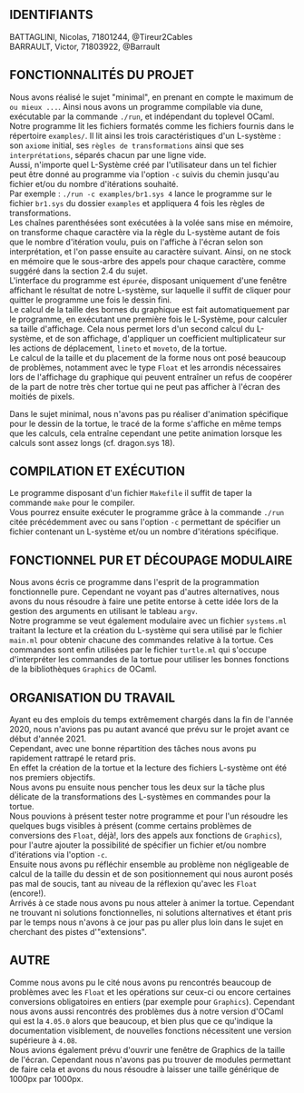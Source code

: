 ## IDENTIFIANTS

BATTAGLINI, Nicolas, 71801244, @Tireur2Cables  
BARRAULT, Victor, 71803922, @Barrault  

## FONCTIONNALITÉS DU PROJET
Nous avons réalisé le sujet "minimal", en prenant en compte le maximum de `ou mieux ...`.  Ainsi nous avons un programme compilable via dune, exécutable par la commande `./run`, et indépendant du toplevel OCaml.  
Notre programme lit les fichiers formatés comme les fichiers fournis dans le répertoire `examples/`. Il lit ainsi les trois caractéristiques d'un L-système :  
son `axiome` initial, ses `règles de transformations` ainsi que ses `interprétations`, séparés chacun par une ligne vide.  
Aussi, n'importe quel L-Système créé par l'utilisateur dans un tel fichier peut être donné au programme via l'option `-c` suivis du chemin jusqu'au fichier et/ou du nombre d'itérations souhaité.  
Par exemple : `./run -c examples/br1.sys 4` lance le programme sur le fichier `br1.sys` du dossier `examples` et appliquera 4 fois les règles de transformations.  
Les chaînes parenthésées sont exécutées à la volée sans mise en mémoire, on transforme chaque caractère via la règle du L-système autant de fois que le nombre
d'itération voulu, puis on l'affiche à l'écran selon son interprétation, et l'on passe ensuite au caractère suivant. Ainsi, on ne stock en mémoire que le sous-arbre des appels pour chaque caractère, comme suggéré dans la section 2.4 du sujet.  
L'interface du programme est `épurée`, disposant uniquement d'une fenêtre affichant le résultat de notre L-système, sur laquelle il suffit de cliquer pour quitter le programme une fois le dessin fini.  
Le calcul de la taille des bornes du graphique est fait automatiquement par le programme, en exécutant une première fois le L-Système, pour calculer sa taille d'affichage. Cela nous permet lors d'un second calcul du L-système, et de son affichage, d'appliquer un coefficient multiplicateur sur les actions de déplacement, `lineto` et `moveto`, de la tortue.  
Le calcul de la taille et du placement de la forme nous ont posé beaucoup de problèmes, notamment avec le type `Float` et les arrondis nécessaires lors de l'affichage du graphique qui peuvent entraîner un refus de coopérer de la part de notre très cher tortue qui ne peut pas afficher à l'écran des moitiés de pixels.

Dans le sujet minimal, nous n'avons pas pu réaliser d'animation spécifique pour le dessin de la tortue, le tracé de la forme s'affiche en même temps que les calculs, cela entraîne cependant une petite animation lorsque les calculs sont assez longs (cf. dragon.sys 18).  

## COMPILATION ET EXÉCUTION

Le programme disposant d'un fichier `Makefile` il suffit de taper la commande `make` pour le compiler.  
Vous pourrez ensuite exécuter le programme grâce à la commande `./run` citée précédemment avec ou sans l'option `-c` permettant de spécifier un fichier contenant un L-système et/ou un nombre d'itérations spécifique.  

## FONCTIONNEL PUR ET DÉCOUPAGE MODULAIRE

Nous avons écris ce programme dans l'esprit de la programmation fonctionnelle pure. Cependant ne voyant pas d'autres alternatives, nous avons du nous résoudre à faire une petite entorse à cette idée lors de la gestion des arguments en utilisant le tableau `argv`.  
Notre programme se veut également modulaire avec un fichier `systems.ml` traitant la lecture et la création du L-système qui sera utilisé par le fichier `main.ml` pour obtenir chacune des commandes relative à la tortue. Ces commandes sont enfin utilisées par le fichier `turtle.ml` qui s'occupe d'interpréter les commandes de la tortue pour utiliser les bonnes fonctions de la bibliothèques `Graphics` de OCaml.  

## ORGANISATION DU TRAVAIL

Ayant eu des emplois du temps extrêmement chargés dans la fin de l'année 2020, nous n'avions pas pu autant avancé que prévu sur le projet avant ce début d'année 2021.  
Cependant, avec une bonne répartition des tâches nous avons pu rapidement rattrapé le retard pris.  
En effet la création de la tortue et la lecture des fichiers L-système ont été nos premiers objectifs.  
Nous avons pu ensuite nous pencher tous les deux sur la tâche plus délicate de la transformations des L-systèmes en commandes pour la tortue.  
Nous pouvions à présent tester notre programme et pour l'un résoudre les quelques bugs visibles à présent (comme certains problèmes de conversions des `Float`, déjà!, lors des appels aux fonctions de `Graphics`), pour l'autre ajouter la possibilité de spécifier un fichier et/ou nombre d'itérations via l'option `-c`.  
Ensuite nous avons pu réfléchir ensemble au problème non négligeable de calcul de la taille du dessin et de son positionnement qui nous auront posés pas mal de soucis, tant au niveau de la réflexion qu'avec les `Float` (encore!).  
Arrivés à ce stade nous avons pu nous atteler à animer la tortue. Cependant ne trouvant ni solutions fonctionnelles, ni solutions alternatives et étant pris par le temps nous n'avons à ce jour pas pu aller plus loin dans le sujet en cherchant des pistes d'"extensions".  

## AUTRE

Comme nous avons pu le cité nous avons pu rencontrés beaucoup de problèmes avec les `Float` et les opérations sur ceux-ci ou encore certaines conversions obligatoires en entiers (par exemple pour `Graphics`). Cependant nous avons aussi rencontrés des problèmes dus à notre version d'OCaml qui est la `4.05.0` alors que beaucoup, et bien plus que ce qu'indique la documentation visiblement, de nouvelles fonctions nécessitent une version supérieure à `4.08`.  
Nous avions également prévu d'ouvrir une fenêtre de Graphics de la taille de l'écran. Cependant nous n'avons pas pu trouver de modules permettant de faire cela et avons du nous résoudre à laisser une taille générique de 1000px par 1000px.  
